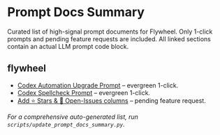 # Prompt Docs Summary

Curated list of high-signal prompt documents for Flywheel.
Only 1-click prompts and pending feature requests are included.
All linked sections contain an actual LLM prompt code block.

## flywheel

- [Codex Automation Upgrade Prompt](prompts/codex/automation.md#upgrade-prompt) – evergreen 1-click.
- [Codex Spellcheck Prompt](prompts/codex/spellcheck.md#codex-spellcheck-prompt) – evergreen 1-click.
- [Add ⭐ Stars & 🐞 Open-Issues columns](prompts/codex/automation.md#1-add-stars-open-issues-columns) – pending feature request.

_For a comprehensive auto-generated list, run `scripts/update_prompt_docs_summary.py`._
